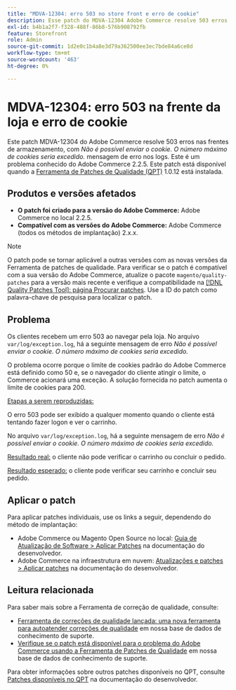 ```yaml
---
title: "MDVA-12304: erro 503 no store front e erro de cookie"
description: Esse patch do MDVA-12304 Adobe Commerce resolve 503 erros nas frentes da loja, com *Não é possível enviar o cookie. O número máximo de cookies seria excedido.* mensagem de erro nos logs. Este é um problema conhecido do Adobe Commerce 2.2.5. Este patch está disponível quando a [Ferramenta de correções de qualidade (QPT)](/help/announcements/adobe-commerce-announcements/magento-quality-patches-released-new-tool-to-self-serve-quality-patches.md) 1.0.12 está instalada.
exl-id: b4b1a2f7-f328-488f-86b8-576b908792fb
feature: Storefront
role: Admin
source-git-commit: 1d2e0c1b4a8e3d79a362500ee3ec7bde84a6ce0d
workflow-type: tm+mt
source-wordcount: '463'
ht-degree: 0%

---
```


# MDVA-12304: erro 503 na frente da loja e erro de cookie

Este patch MDVA-12304 do Adobe Commerce resolve 503 erros nas frentes de armazenamento, com *Não é possível enviar o cookie. O número máximo de cookies seria excedido.* mensagem de erro nos logs. Este é um problema conhecido do Adobe Commerce 2.2.5. Este patch está disponível quando a [Ferramenta de Patches de Qualidade (QPT)](/help/announcements/adobe-commerce-announcements/magento-quality-patches-released-new-tool-to-self-serve-quality-patches.md) 1.0.12 está instalada.

## Produtos e versões afetados

* **O patch foi criado para a versão do Adobe Commerce:** Adobe Commerce no local 2.2.5.
* **Compatível com as versões do Adobe Commerce:** Adobe Commerce (todos os métodos de implantação) 2.x.x.

>[!NOTE]
>
>O patch pode se tornar aplicável a outras versões com as novas versões da Ferramenta de patches de qualidade. Para verificar se o patch é compatível com a sua versão do Adobe Commerce, atualize o pacote `magento/quality-patches` para a versão mais recente e verifique a compatibilidade na [[!DNL Quality Patches Tool]: página Procurar patches](https://devdocs.magento.com/quality-patches/tool.html#patch-grid). Use a ID do patch como palavra-chave de pesquisa para localizar o patch.

## Problema

Os clientes recebem um erro 503 ao navegar pela loja. No arquivo `var/log/exception.log`, há a seguinte mensagem de erro *Não é possível enviar o cookie. O número máximo de cookies seria excedido.*

O problema ocorre porque o limite de cookies padrão do Adobe Commerce está definido como 50 e, se o navegador do cliente atingir o limite, o Commerce acionará uma exceção. A solução fornecida no patch aumenta o limite de cookies para 200.

<u>Etapas a serem reproduzidas:</u>

O erro 503 pode ser exibido a qualquer momento quando o cliente está tentando fazer logon e ver o carrinho.

No arquivo `var/log/exception.log`, há a seguinte mensagem de erro *Não é possível enviar o cookie. O número máximo de cookies seria excedido.*

<u>Resultado real:</u> o cliente não pode verificar o carrinho ou concluir o pedido.

<u>Resultado esperado:</u> o cliente pode verificar seu carrinho e concluir seu pedido.

## Aplicar o patch

Para aplicar patches individuais, use os links a seguir, dependendo do método de implantação:

* Adobe Commerce ou Magento Open Source no local: [Guia de Atualização de Software > Aplicar Patches](https://devdocs.magento.com/guides/v2.4/comp-mgr/patching/mqp.html) na documentação do desenvolvedor.
* Adobe Commerce na infraestrutura em nuvem: [Atualizações e patches > Aplicar patches](https://devdocs.magento.com/cloud/project/project-patch.html) na documentação do desenvolvedor.


## Leitura relacionada

Para saber mais sobre a Ferramenta de correção de qualidade, consulte:

* [Ferramenta de correções de qualidade lançada: uma nova ferramenta para autoatender correções de qualidade](/help/announcements/adobe-commerce-announcements/magento-quality-patches-released-new-tool-to-self-serve-quality-patches.md) em nossa base de dados de conhecimento de suporte.
* [Verifique se o patch está disponível para o problema do Adobe Commerce usando a Ferramenta de Patches de Qualidade](/help/support-tools/patches-available-in-qpt-tool/check-patch-for-magento-issue-with-magento-quality-patches.md) em nossa base de dados de conhecimento de suporte.

Para obter informações sobre outros patches disponíveis no QPT, consulte [Patches disponíveis no QPT](https://devdocs.magento.com/quality-patches/tool.html#patch-grid) na documentação do desenvolvedor.
